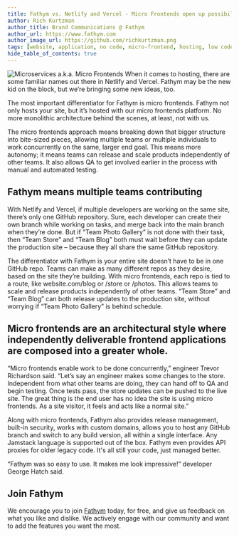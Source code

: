 ```yaml
---
title: Fathym vs. Netlify and Vercel - Micro Frontends open up possibilities
author: Rich Kurtzman
author_title: Brand Communications @ Fathym
author_url: https://www.fathym.com
author_image_url: https://github.com/richkurtzman.png
tags: [website, application, no code, micro-frontend, hosting, low code]
hide_table_of_contents: true
---
```


![Microservices a.k.a. Micro Frontends](/img/AdobeStock_microservices.jpeg)
When it comes to hosting, there are some familiar names out there in Netlify and Vercel. Fathym may be the new kid on the block, but we’re bringing some new ideas, too. 

The most important differentiator for Fathym is micro frontends. Fathym not only hosts your site, but it’s hosted with our micro frontends platform. No more monolithic architecture behind the scenes, at least, not with us.  

The micro frontends approach means breaking down that bigger structure into bite-sized pieces, allowing multiple teams or multiple individuals to work concurrently on the same, larger end goal. This means more autonomy; it means teams can release and scale products independently of other teams. It also allows QA to get involved earlier in the process with manual and automated testing. 

## Fathym means multiple teams contributing 

With Netlify and Vercel, if multiple developers are working on the same site, there’s only one GitHub repository. Sure, each developer can create their own branch while working on tasks, and merge back into the main branch when they’re done. But if “Team Photo Gallery” is not done with their task, then “Team Store” and “Team Blog” both must wait before they can update the production site – because they all share the same GitHub repository. 

The differentiator with Fathym is your entire site doesn’t have to be in one GitHub repo. Teams can make as many different repos as they desire, based on the site they’re building. With micro frontends, each repo is tied to a route, like website.com/blog or /store or /photos. This allows teams to scale and release products independently of other teams. “Team Store” and “Team Blog” can both release updates to the production site, without worrying if “Team Photo Gallery” is behind schedule. 

 

## Micro frontends are an architectural style where independently deliverable frontend applications are composed into a greater whole. 

 

“Micro frontends enable work to be done concurrently,” engineer Trevor Richardson said. “Let’s say an engineer makes some changes to the store. Independent from what other teams are doing, they can hand off to QA and begin testing. Once tests pass, the store updates can be pushed to the live site. The great thing is the end user has no idea the site is using micro frontends. As a site visitor, it feels and acts like a normal site.” 

Along with micro frontends, Fathym also provides release management, built-in security, works with custom domains, allows you to host any GitHub branch and switch to any build version, all within a single interface. Any Jamstack language is supported out of the box. Fathym even provides API proxies for older legacy code. It's all still your code, just managed better. 

“Fathym was so easy to use. It makes me look impressive!” developer George Hatch said. 

## Join Fathym   

We encourage you to join [Fathym](https://auth.fathym.com/fathymcloudprd.onmicrosoft.com/oauth2/v2.0/authorize?p=b2c_1_sign_up_sign_in&client_id=98f014f1-2547-4bcc-a583-3edc8f1190f2&redirect_uri=https%3A%2F%2Fwww.lowcodeunit.com%2F.oauth%2FB2C_1_SIGN_UP_SIGN_IN&response_type=id_token&scope=openid%20profile&response_mode=form_post&nonce=637789907534834707.OWNhMWZkZGMtODQ2NC00YTg0LWFjZWQtYjlkNzg0YTIzMDhkYTcxMzVkZmYtN2E2Mi00ZDRlLWIxODQtZjMxMjBkNWI2OTEx&state=CfDJ8C5COa2dn0dMrEVjdLxcXm-FCakeBxrXIOHa_lF_u0ckh9rvLFuKJ30MWBprExUQA_N5HmWWWPdxqWlni-KFqpg_jVjPahrQdGw79U0sMBN8dTvgrlAMeT9--L-7VgMBsZfFPAho9dcKUN1jO6lAaxL13PM1_vGer-vJc6tcpigRpNr5jcHtitGIKjexLmQqkIslp3MFKCKAi-5IiVd3JbpibPm4gbmDQpYtgstmG9SSlpjvEqJk_2AIqtMHkiojK3kE4WSc5mcYS3FQ3hiRqVQRPlL3jI7U3bUsqGYtLuoJr_St6mGBbHvGmB6M0MCeFn_G5LDsRzyHZhBWf9a1qo6dktz_kEcsAahYPLWjAI_2&x-client-SKU=ID_NETSTANDARD2_0&x-client-ver=6.11.1.0) today, for free, and give us feedback on what you like and dislike. We actively engage with our community and want to add the features you want the most.  
